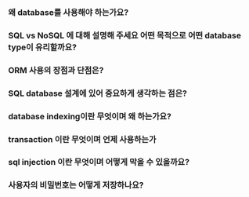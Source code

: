 ### 왜 database를 사용해야 하는가요?

### SQL vs NoSQL 에 대해 설명해 주세요 어떤 목적으로 어떤 database type이 유리할까요?

### ORM 사용의 장점과 단점은?

### SQL database 설계에 있어 중요하게 생각하는 점은?

### database indexing이란 무엇이며 왜 하는가요?

### transaction 이란 무엇이며 언제 사용하는가

### sql injection 이란 무엇이며 어떻게 막을 수 있을까요?

### 사용자의 비밀번호는 어떻게 저장하나요?